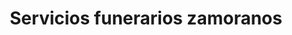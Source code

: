 ---
title: "Servicios funerarios zamoranos"
url: /benavente/servicios-funerarios-zamoranos/
shop: directores de funerarias
---